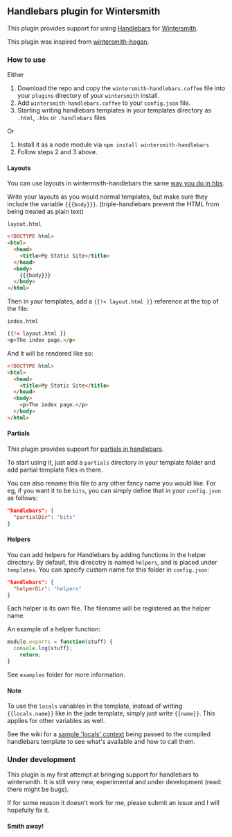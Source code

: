 ## Handlebars plugin for Wintersmith
This plugin provides support for using [Handlebars](http://handlebarsjs.com) for [Wintersmith](http://wintersmith.io).

This plugin was inspired from [wintersmith-hogan](https://github.com/sfrdmn/wintersmith-hogan).

### How to use
Either

1. Download the repo and copy the `wintersmith-handlebars.coffee` file into your `plugins` directory of your `wintersmith` install.
2. Add `wintersmith-handlebars.coffee` to your `config.json` file.
3. Starting writing handlebars templates in your templates directory as `.html`, `.hbs` or `.handlebars` files

Or

1. Install it as a node module via `npm install wintersmith-handlebars`
2. Follow steps 2 and 3 above.

#### Layouts
You can use layouts in wintermsith-handlebars the same [way you do in hbs](https://github.com/barc/express-hbs#syntax).

Write your layouts as you would normal templates, but make sure they include the variable `{{{body}}}`. (triple-handlebars prevent the HTML from being treated as plain text)

`layout.html`
```html
<!DOCTYPE html>
<html>
  <head>
    <title>My Static Site</title>
  </head>
  <body>
    {{{body}}}
  </body>
</html>
```

Then in your templates, add a `{{!< layout.html }}` reference at the top of the file:

`index.html`
```html
{{!< layout.html }}
<p>The index page.</p>
```

And it will be rendered like so:

```html
<!DOCTYPE html>
<html>
  <head>
    <title>My Static Site</title>
  </head>
  <body>
    <p>The index page.</p>
  </body>
</html>
```

#### Partials
This plugin provides support for [partials in handlebars](https://github.com/wycats/handlebars.js/#partials).

To start using it, just add a `partials` directory in your template folder and add partial template files in there.

You can also rename this file to any other fancy name you would like. For eg, if you want it to be `bits`, you can simply define that in your `config.json` as follows:

```json
"handlebars": {
  "partialDir": "bits"
}
```
#### Helpers
You can add helpers for Handlebars by adding functions in the helper directory. By default, this direcotry is named `helpers`, and is placed under `templates`. You can specify custom name for this folder in `config.json`:
```json
"handlebars": {
  "helperDir": "helpers"
}
```

Each helper is its own file. The filename will be registered as the helper name.

An example of a helper function:
```js
module.exports = function(stuff) {
  console.log(stuff);
    return;
}
```
See `examples` folder for more information.

#### Note
To use the `locals` variables in the template, instead of writing `{{locals.name}}` like in the jade template, simply just write `{{name}}`. This applies for other variables as well.

See the wiki for a [sample 'locals' context](https://github.com/tnguyen14/wintersmith-handlebars/wiki/Sample-locals-variables) being passed to the compiled handlebars template to see what's available and how to call them.

### Under development
This plugin is my first attempt at bringing support for handlebars to wintersmith. It is still very new, experimental and under development (read: there might be bugs).

If for some reason it doesn't work for me, please submit an issue and I will hopefully fix it.

#### Smith away!
